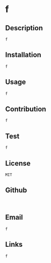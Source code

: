 
# f

## Description
```
f

```
##  Installation

```
f

```

## Usage

```
f

```

## Contribution

```
f

```

## Test

```
f

```

## License

```
MIT

```

## Github

```


```

## Email

```
f

```

## Links

```
f

```

